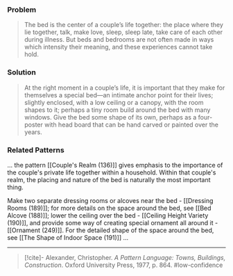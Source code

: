 ### Problem
>The bed is the center of a couple’s life together: the place where they lie together, talk, make love, sleep, sleep late, take care of each other during illness. But beds and bedrooms are not often made in ways which intensity their meaning, and these experiences cannot take hold.

### Solution
>At the right moment in a couple’s life, it is important that they make for themselves a special bed—an intimate anchor point for their lives; slightly enclosed, with a low ceiling or a canopy, with the room shapes to it; perhaps a tiny room build around the bed with many windows. Give the bed some shape of its own, perhaps as a four-poster with head board that can be hand carved or painted over the years.

### Related Patterns
... the pattern [[Couple's Realm (136)]] gives emphasis to the importance of the couple's private life together within a household. Within that couple's realm, the placing and nature of the bed is naturally the most important thing.

Make two separate dressing rooms or alcoves near the bed - [[Dressing Rooms (189)]]; for more details on the space around the bed, see [[Bed Alcove (188)]]; lower the ceiling over the bed - [[Ceiling Height Variety (190)]], and provide some way of creating special ornament all around it - [[Ornament (249)]]. For the detailed shape of the space around the bed, see [[The Shape of Indoor Space (191)]] ...

---

> [!cite]- Alexander, Christopher. _A Pattern Language: Towns, Buildings, Construction_. Oxford University Press, 1977, p. 864.
> #low-confidence 